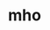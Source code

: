 ---
category: 3-letters
denotation: null
name: mho
reference_link: https://www.etymonline.com/word/mho
root_language: null
root_name: null
title: mho
type: free
word_sums:
- respelling: mho
  sum: 'Mho + '
---